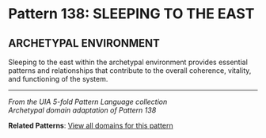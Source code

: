 # Pattern 138: SLEEPING TO THE EAST

## ARCHETYPAL ENVIRONMENT

Sleeping to the east within the archetypal environment provides essential patterns and relationships that contribute to the overall coherence, vitality, and functioning of the system.

---

*From the UIA 5-fold Pattern Language collection*  
*Archetypal domain adaptation of Pattern 138*

**Related Patterns**: [View all domains for this pattern](../../UIA/md/T138%20SLEEPING%20TO%20THE%20EAST.md)
